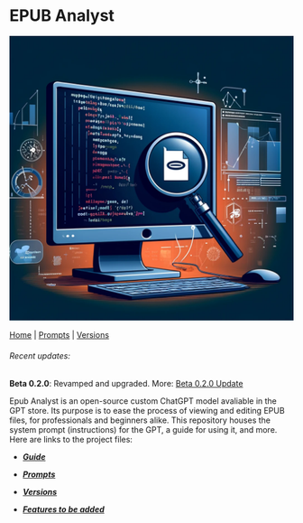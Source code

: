 # EPUB Analyst

![Computer screen](assets/Monitor.png)

[Home](/README.md) | [Prompts](/prompts/PROMPTS.md) | [Versions](/versions/VERSIONS.md)

###### Recent updates: 

**Beta 0.2.0**: Revamped and upgraded. More: [Beta 0.2.0 Update](updates/beta0.2.0.md)

Epub Analyst is an open-source custom ChatGPT model avaliable in the GPT store. Its purpose is to ease the process of viewing and editing EPUB files, for professionals and beginners alike. This repository houses the system prompt (instructions) for the GPT, a guide for using it, and more. Here are links to the project files:

* ***[Guide](GUIDE.md)***

* ***[Prompts](prompts/PROMPTS.md)***

* ***[Versions](versions/VERSIONS.md)***

* ***[Features to be added](ADDLIST.md)***